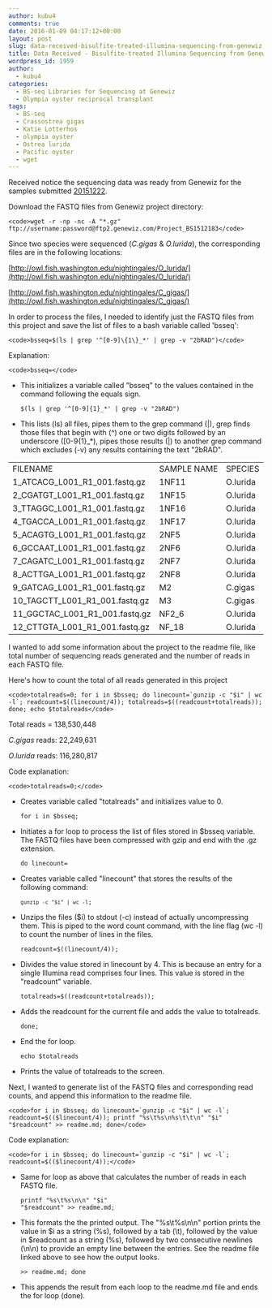 ```yaml
---
author: kubu4
comments: true
date: 2016-01-09 04:17:12+00:00
layout: post
slug: data-received-bisulfite-treated-illumina-sequencing-from-genewiz
title: Data Received - Bisulfite-treated Illumina Sequencing from Genewiz
wordpress_id: 1959
author:
  - kubu4
categories:
  - BS-seq Libraries for Sequencing at Genewiz
  - Olympia oyster reciprocal transplant
tags:
  - BS-seq
  - Crassostrea gigas
  - Katie Lotterhos
  - olympia oyster
  - Ostrea lurida
  - Pacific oyster
  - wget
---
```


Received notice the sequencing data was ready from Genewiz for the samples submitted [20151222](http://onsnetwork.org/kubu4/2015/12/22/sample-submission-bs-seq-library-pool-to-genewiz/).

Download the FASTQ files from Genewiz project directory:


    
    <code>wget -r -np -nc -A "*.gz" ftp://username:password@ftp2.genewiz.com/Project_BS1512183</code>



Since two species were sequenced (_C.gigas_ & _O.lurida_), the corresponding files are in the following locations:

[http://owl.fish.washington.edu/nightingales/O_lurida/](http://owl.fish.washington.edu/nightingales/O_lurida/)

[http://owl.fish.washington.edu/nightingales/C_gigas/](http://owl.fish.washington.edu/nightingales/C_gigas/)



In order to process the files, I needed to identify just the FASTQ files from this project and save the list of files to a bash variable called 'bsseq':


    
    <code>bsseq=$(ls | grep '^[0-9]\{1\}_*' | grep -v "2bRAD")</code>



Explanation:


    
    <code>bsseq=</code>







  * This initializes a variable called "bsseq" to the values contained in the command following the equals sign.




    
    <code>$(ls | grep '^[0-9]\{1\}_*' | grep -v "2bRAD")</code>







  * This lists (ls) all files, pipes them to the grep command (|), grep finds those files that begin with (^) one or two digits followed by an underscore ([0-9{1}_*), pipes those results (|) to another grep command which excludes (-v) any results containing the text "2bRAD".





<table cellpadding="0" cellspacing="0" border="0" dir="ltr" > 
<tbody >
<tr >

<td data-sheets-value="[null,2,"1_ATCACG_L001_R1_001.fastq.gz"]" >FILENAME
</td>

<td data-sheets-value="[null,2,"1_ATCACG_L001_R1_001.fastq.gz"]" >SAMPLE NAME
</td>

<td data-sheets-value="[null,2,"1_ATCACG_L001_R1_001.fastq.gz"]" >SPECIES
</td>
</tr>
<tr >

<td data-sheets-value="[null,2,"1_ATCACG_L001_R1_001.fastq.gz"]" >1_ATCACG_L001_R1_001.fastq.gz
</td>

<td data-sheets-value="[null,2,"1_ATCACG_L001_R1_001.fastq.gz"]" >1NF11
</td>

<td data-sheets-value="[null,2,"1_ATCACG_L001_R1_001.fastq.gz"]" >O.lurida
</td>
</tr>
<tr >

<td data-sheets-value="[null,2,"2_CGATGT_L001_R1_001.fastq.gz"]" >2_CGATGT_L001_R1_001.fastq.gz
</td>

<td data-sheets-value="[null,2,"2_CGATGT_L001_R1_001.fastq.gz"]" >1NF15
</td>

<td data-sheets-value="[null,2,"2_CGATGT_L001_R1_001.fastq.gz"]" >O.lurida
</td>
</tr>
<tr >

<td data-sheets-value="[null,2,"3_TTAGGC_L001_R1_001.fastq.gz"]" >3_TTAGGC_L001_R1_001.fastq.gz
</td>

<td data-sheets-value="[null,2,"3_TTAGGC_L001_R1_001.fastq.gz"]" >1NF16
</td>

<td data-sheets-value="[null,2,"3_TTAGGC_L001_R1_001.fastq.gz"]" >O.lurida
</td>
</tr>
<tr >

<td data-sheets-value="[null,2,"4_TGACCA_L001_R1_001.fastq.gz"]" >4_TGACCA_L001_R1_001.fastq.gz
</td>

<td data-sheets-value="[null,2,"4_TGACCA_L001_R1_001.fastq.gz"]" >1NF17
</td>

<td data-sheets-value="[null,2,"4_TGACCA_L001_R1_001.fastq.gz"]" >O.lurida
</td>
</tr>
<tr >

<td data-sheets-value="[null,2,"5_ACAGTG_L001_R1_001.fastq.gz"]" >5_ACAGTG_L001_R1_001.fastq.gz
</td>

<td data-sheets-value="[null,2,"5_ACAGTG_L001_R1_001.fastq.gz"]" >2NF5
</td>

<td data-sheets-value="[null,2,"5_ACAGTG_L001_R1_001.fastq.gz"]" >O.lurida
</td>
</tr>
<tr >

<td data-sheets-value="[null,2,"6_GCCAAT_L001_R1_001.fastq.gz"]" >6_GCCAAT_L001_R1_001.fastq.gz
</td>

<td data-sheets-value="[null,2,"6_GCCAAT_L001_R1_001.fastq.gz"]" >2NF6
</td>

<td data-sheets-value="[null,2,"6_GCCAAT_L001_R1_001.fastq.gz"]" >O.lurida
</td>
</tr>
<tr >

<td data-sheets-value="[null,2,"7_CAGATC_L001_R1_001.fastq.gz"]" >7_CAGATC_L001_R1_001.fastq.gz
</td>

<td data-sheets-value="[null,2,"7_CAGATC_L001_R1_001.fastq.gz"]" >2NF7
</td>

<td data-sheets-value="[null,2,"7_CAGATC_L001_R1_001.fastq.gz"]" >O.lurida
</td>
</tr>
<tr >

<td data-sheets-value="[null,2,"8_ACTTGA_L001_R1_001.fastq.gz"]" >8_ACTTGA_L001_R1_001.fastq.gz
</td>

<td data-sheets-value="[null,2,"8_ACTTGA_L001_R1_001.fastq.gz"]" >2NF8
</td>

<td data-sheets-value="[null,2,"8_ACTTGA_L001_R1_001.fastq.gz"]" >O.lurida
</td>
</tr>
<tr >

<td data-sheets-value="[null,2,"9_GATCAG_L001_R1_001.fastq.gz"]" >9_GATCAG_L001_R1_001.fastq.gz
</td>

<td data-sheets-value="[null,2,"9_GATCAG_L001_R1_001.fastq.gz"]" >M2
</td>

<td data-sheets-value="[null,2,"9_GATCAG_L001_R1_001.fastq.gz"]" >C.gigas
</td>
</tr>
<tr >

<td data-sheets-value="[null,2,"10_TAGCTT_L001_R1_001.fastq.gz"]" >10_TAGCTT_L001_R1_001.fastq.gz
</td>

<td data-sheets-value="[null,2,"10_TAGCTT_L001_R1_001.fastq.gz"]" >M3
</td>

<td data-sheets-value="[null,2,"10_TAGCTT_L001_R1_001.fastq.gz"]" >C.gigas
</td>
</tr>
<tr >

<td data-sheets-value="[null,2,"11_GGCTAC_L001_R1_001.fastq.gz"]" >11_GGCTAC_L001_R1_001.fastq.gz
</td>

<td data-sheets-value="[null,2,"11_GGCTAC_L001_R1_001.fastq.gz"]" >NF2_6
</td>

<td data-sheets-value="[null,2,"11_GGCTAC_L001_R1_001.fastq.gz"]" >O.lurida
</td>
</tr>
<tr >

<td data-sheets-value="[null,2,"12_CTTGTA_L001_R1_001.fastq.gz"]" >12_CTTGTA_L001_R1_001.fastq.gz
</td>

<td data-sheets-value="[null,2,"12_CTTGTA_L001_R1_001.fastq.gz"]" >NF_18
</td>

<td data-sheets-value="[null,2,"12_CTTGTA_L001_R1_001.fastq.gz"]" >O.lurida
</td>
</tr>
</tbody>
</table>



I wanted to add some information about the project to the readme file, like total number of sequencing reads generated and the number of reads in each FASTQ file.

Here's how to count the total of all reads generated in this project


    
    <code>totalreads=0; for i in $bsseq; do linecount=`gunzip -c "$i" | wc -l`; readcount=$((linecount/4)); totalreads=$((readcount+totalreads)); done; echo $totalreads</code>



Total reads = 138,530,448

_C.gigas_ reads: 22,249,631

_O.lurida_ reads: 116,280,817

Code explanation:


    
    <code>totalreads=0;</code>







  * Creates variable called "totalreads" and initializes value to 0.




    
    <code>for i in $bsseq;</code>







  * Initiates a for loop to process the list of files stored in $bsseq variable. The FASTQ files have been compressed with gzip and end with the .gz extension.




    
    <code>do linecount=</code>







  * Creates variable called "linecount" that stores the results of the following command:




    
    <code>`gunzip -c "$i" | wc -l`;</code>







  * Unzips the files ($i) to stdout (-c) instead of actually uncompressing them. This is piped to the word count command, with the line flag (wc -l) to count the number of lines in the files.




    
    <code>readcount=$((linecount/4));</code>







  * Divides the value stored in linecount by 4. This is because an entry for a single Illumina read comprises four lines. This value is stored in the "readcount" variable.




    
    <code>totalreads=$((readcount+totalreads));</code>







  * Adds the readcount for the current file and adds the value to totalreads.




    
    <code>done;</code>







  * End the for loop.




    
    <code>echo $totalreads</code>







  * Prints the value of totalreads to the screen.



Next, I wanted to generate list of the FASTQ files and corresponding read counts, and append this information to the readme file.


    
    <code>for i in $bsseq; do linecount=`gunzip -c "$i" | wc -l`; readcount=$(($linecount/4)); printf "%s\t%s\n%s\t\t\n" "$i" "$readcount" >> readme.md; done</code>



Code explanation:


    
    <code>for i in $bsseq; do linecount=`gunzip -c "$i" | wc -l`; readcount=$(($linecount/4));</code>







  * Same for loop as above that calculates the number of reads in each FASTQ file.




    
    <code>printf "%s\t%s\n\n" "$i" "$readcount" >> readme.md;</code>







  * This formats the the printed output. The "%s\t%s\n\n" portion prints the value in $i as a string (%s), followed by a tab (\t), followed by the value in $readcount as a string (%s), followed by two consecutive newlines (\n\n) to provide an empty line between the entries. See the readme file linked above to see how the output looks.




    
    <code>>> readme.md; done</code>







  * This appends the result from each loop to the readme.md file and ends the for loop (done).




